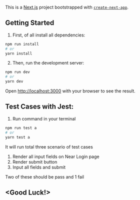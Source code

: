 This is a [Next.js](https://nextjs.org/) project bootstrapped with [`create-next-app`](https://github.com/vercel/next.js/tree/canary/packages/create-next-app).

## Getting Started

1) First, of all install all dependencies:
```bash
npm run install
# or
yarn install
```


2) Then, run the development server:

```bash
npm run dev
# or
yarn dev
```



Open [http://localhost:3000](http://localhost:3000) with your browser to see the result.

## Test Cases with Jest:

1) Run command in your terminal
```bash
npm run test a
# or
yarn test a
```

It will run total three scenario of test cases

1) Render all input fields on Near Login page
2) Render submit button
3) Input all fields and submit 

Two of these should be pass and 1 fail

## <Good Luck!>
